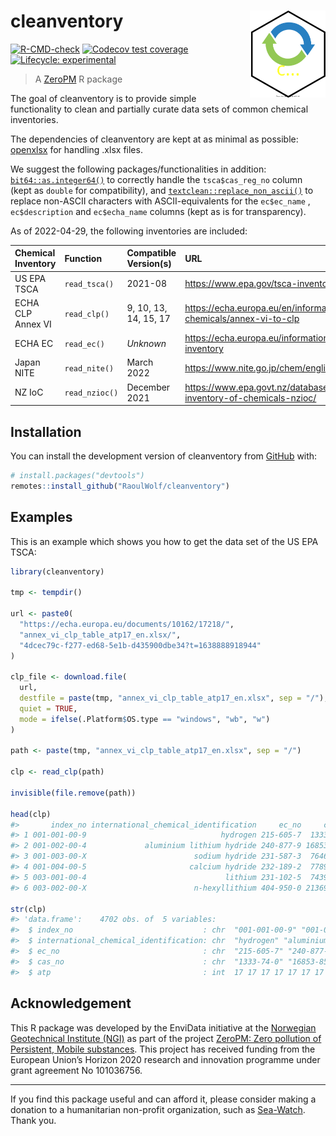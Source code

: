 
<!-- README.md is generated from README.Rmd. Please edit that file -->

# cleanventory <img src="man/figures/logo.svg" align="right" height="139" />

<!-- badges: start -->

[![R-CMD-check](https://github.com/RaoulWolf/cleanventory/workflows/R-CMD-check/badge.svg)](https://github.com/RaoulWolf/cleanventory/actions)
[![Codecov test
coverage](https://codecov.io/gh/RaoulWolf/cleanventory/branch/master/graph/badge.svg)](https://app.codecov.io/gh/RaoulWolf/cleanventory?branch=master)
[![Lifecycle:
experimental](https://img.shields.io/badge/lifecycle-experimental-orange.svg)](https://lifecycle.r-lib.org/articles/stages.html#experimental)
<!-- badges: end -->

> A [ZeroPM](https://zeropm.eu/) R package

The goal of cleanventory is to provide simple functionality to clean and
partially curate data sets of common chemical inventories.

The dependencies of cleanventory are kept at as minimal as possible:
[openxlsx](https://cran.r-project.org/web/packages/openxlsx) for
handling .xlsx files.

We suggest the following packages/functionalities in addition:
[`bit64::as.integer64()`](https://cran.r-project.org/web/packages/bit64)
to correctly handle the `tsca$cas_reg_no` column (kept as `double` for
compatibility), and
[`textclean::replace_non_ascii()`](https://cran.r-project.org/web/packages/textclean)
to replace non-ASCII characters with ASCII-equivalents for the
`ec$ec_name` , `ec$description` and `ec$echa_name` columns (kept as is
for transparency).

As of 2022-04-29, the following inventories are included:

| Chemical Inventory | Function       | Compatible Version(s) | URL                                                                                 |
|:-------------------|:---------------|:----------------------|:------------------------------------------------------------------------------------|
| US EPA TSCA        | `read_tsca()`  | 2021-08               | <https://www.epa.gov/tsca-inventory>                                                |
| ECHA CLP Annex VI  | `read_clp()`   | 9, 10, 13, 14, 15, 17 | <https://echa.europa.eu/en/information-on-chemicals/annex-vi-to-clp>                |
| ECHA EC            | `read_ec()`    | *Unknown*             | <https://echa.europa.eu/information-on-chemicals/ec-inventory>                      |
| Japan NITE         | `read_nite()`  | March 2022            | <https://www.nite.go.jp/chem/english/ghs/ghs_download.html>                         |
| NZ IoC             | `read_nzioc()` | December 2021         | <https://www.epa.govt.nz/database-search/new-zealand-inventory-of-chemicals-nzioc/> |

## Installation

You can install the development version of cleanventory from
[GitHub](https://github.com/) with:

``` r
# install.packages("devtools")
remotes::install_github("RaoulWolf/cleanventory")
```

## Examples

This is an example which shows you how to get the data set of the US EPA
TSCA:

``` r
library(cleanventory)

tmp <- tempdir()

url <- paste0(
  "https://echa.europa.eu/documents/10162/17218/",
  "annex_vi_clp_table_atp17_en.xlsx/",
  "4dcec79c-f277-ed68-5e1b-d435900dbe34?t=1638888918944"
)

clp_file <- download.file(
  url, 
  destfile = paste(tmp, "annex_vi_clp_table_atp17_en.xlsx", sep = "/"),
  quiet = TRUE,
  mode = ifelse(.Platform$OS.type == "windows", "wb", "w")
)

path <- paste(tmp, "annex_vi_clp_table_atp17_en.xlsx", sep = "/")

clp <- read_clp(path)

invisible(file.remove(path))

head(clp)
#>       index_no international_chemical_identification     ec_no     cas_no atp
#> 1 001-001-00-9                              hydrogen 215-605-7  1333-74-0  17
#> 2 001-002-00-4             aluminium lithium hydride 240-877-9 16853-85-3  17
#> 3 001-003-00-X                        sodium hydride 231-587-3  7646-69-7  17
#> 4 001-004-00-5                       calcium hydride 232-189-2  7789-78-8  17
#> 5 003-001-00-4                               lithium 231-102-5  7439-93-2  17
#> 6 003-002-00-X                        n-hexyllithium 404-950-0 21369-64-2  17

str(clp)
#> 'data.frame':    4702 obs. of  5 variables:
#>  $ index_no                             : chr  "001-001-00-9" "001-002-00-4" "001-003-00-X" "001-004-00-5" ...
#>  $ international_chemical_identification: chr  "hydrogen" "aluminium lithium hydride" "sodium hydride" "calcium hydride" ...
#>  $ ec_no                                : chr  "215-605-7" "240-877-9" "231-587-3" "232-189-2" ...
#>  $ cas_no                               : chr  "1333-74-0" "16853-85-3" "7646-69-7" "7789-78-8" ...
#>  $ atp                                  : int  17 17 17 17 17 17 17 17 17 17 ...
```

## Acknowledgement

This R package was developed by the EnviData initiative at the
[Norwegian Geotechnical Institute (NGI)](https://www.ngi.no/eng) as part
of the project [ZeroPM: Zero pollution of Persistent, Mobile
substances](https://zeropm.eu/). This project has received funding from
the European Union’s Horizon 2020 research and innovation programme
under grant agreement No 101036756.

------------------------------------------------------------------------

If you find this package useful and can afford it, please consider
making a donation to a humanitarian non-profit organization, such as
[Sea-Watch](https://sea-watch.org/en/). Thank you.
